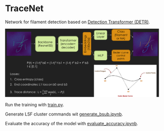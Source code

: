 # TraceNet

Network for filament detection based on [Detection Transformer (DETR)](https://github.com/facebookresearch/detr).

<img src="tracenet.png" width="1000">

Run the training with [train.py](train.py).

Generate LSF cluster commands wit [generate_bsub.ipynb](generate_bsub.ipynb).

Evaluate the accuracy of the model with [evaluate_accuracy.ipynb](evaluate_accuracy.ipynb).
